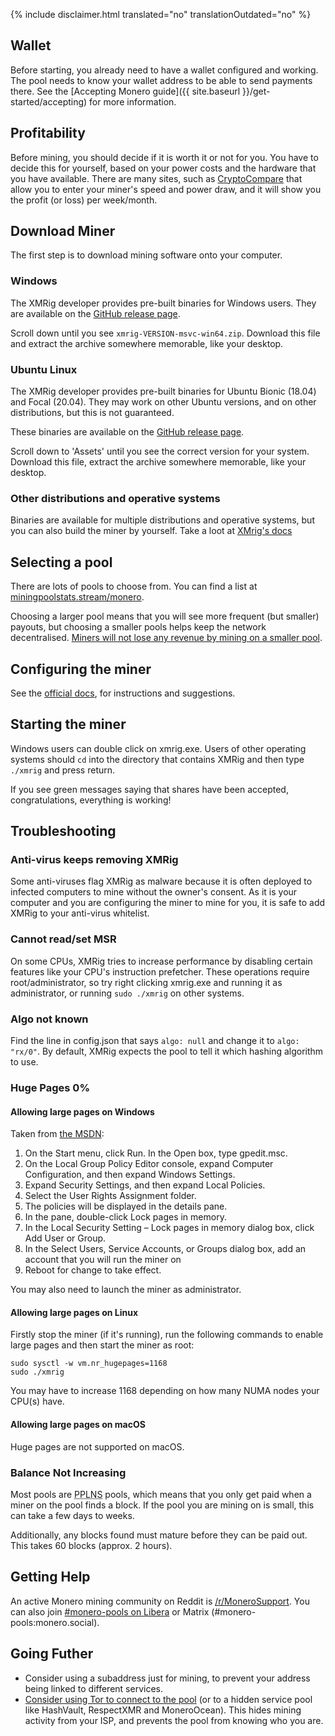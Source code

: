 {% include disclaimer.html translated="no" translationOutdated="no" %}

## Wallet

Before starting, you already need to have a wallet configured and
working. The pool needs to know your wallet address to be able to send
payments there. See the [Accepting Monero guide]({{ site.baseurl
}}/get-started/accepting) for more information.

## Profitability

Before mining, you should decide if it is worth it or not for you. You
have to decide this for yourself, based on your power costs and the
hardware that you have available. There are many sites, such as
[CryptoCompare](https://www.cryptocompare.com/mining/calculator/xmr)
that allow you to enter your miner's speed and power draw, and it will
show you the profit (or loss) per week/month.

## Download Miner

The first step is to download mining software onto your computer.

### Windows

The XMRig developer provides pre-built binaries for Windows
users. They are available on the [GitHub release
page](https://github.com/xmrig/xmrig/releases/latest).

Scroll down until you see `xmrig-VERSION-msvc-win64.zip`. Download
this file and extract the archive somewhere memorable, like your desktop.

### Ubuntu Linux

The XMRig developer provides pre-built binaries for Ubuntu Bionic (18.04) and Focal (20.04). They may work on other Ubuntu versions, and on other
distributions, but this is not guaranteed.

These binaries are available on the [GitHub release
page](https://github.com/xmrig/xmrig/releases/latest).

Scroll down to 'Assets' until you see the correct version for your system. Download
this file, extract the archive somewhere memorable, like your desktop.

### Other distributions and operative systems

Binaries are available for multiple distributions and operative systems, but you can also build the miner by yourself. Take a loot at [XMrig's docs](https://xmrig.com/docs/miner)

## Selecting a pool

There are lots of pools to choose from. You can find a list at
[miningpoolstats.stream/monero](https://miningpoolstats.stream/monero).

Choosing a larger pool means that you will see more frequent (but
smaller) payouts, but choosing a smaller pools helps keep the network
decentralised. [Miners will not lose any revenue by mining on a
smaller pool](https://redd.it/g6uh2l).

## Configuring the miner

See the [official docs](https://xmrig.com/docs/miner/config), for instructions and suggestions.

## Starting the miner

Windows users can double click on xmrig.exe. Users of other operating
systems should `cd` into the directory that contains XMRig and then
type `./xmrig` and press return.

If you see green messages saying that shares have been accepted,
congratulations, everything is working!

## Troubleshooting

### Anti-virus keeps removing XMRig

Some anti-viruses flag XMRig as malware because it is often deployed
to infected computers to mine without the owner's consent. As it is
your computer and you are configuring the miner to mine for you, it is
safe to add XMRig to your anti-virus whitelist.

### Cannot read/set MSR

On some CPUs, XMRig tries to increase performance by disabling certain
features like your CPU's instruction prefetcher. These operations
require root/administrator, so try right clicking xmrig.exe and
running it as administrator, or running `sudo ./xmrig` on other
systems.

### Algo not known

Find the line in config.json that says `algo: null` and change it to
`algo: "rx/0"`. By default, XMRig expects the pool to tell it which
hashing algorithm to use.

### Huge Pages 0%

#### Allowing large pages on Windows

Taken from [the MSDN](https://docs.microsoft.com/en-us/sql/database-engine/configure-windows/enable-the-lock-pages-in-memory-option-windows?view=sql-server-ver15):

1. On the Start menu, click Run. In the Open box, type gpedit.msc.
2. On the Local Group Policy Editor console, expand Computer Configuration, and then expand Windows Settings.
3. Expand Security Settings, and then expand Local Policies.
4. Select the User Rights Assignment folder.
5. The policies will be displayed in the details pane.
6. In the pane, double-click Lock pages in memory.
7. In the Local Security Setting – Lock pages in memory dialog box, click Add User or Group.
8. In the Select Users, Service Accounts, or Groups dialog box, add an account that you will run the miner on
9. Reboot for change to take effect.

You may also need to launch the miner as administrator.

#### Allowing large pages on Linux

Firstly stop the miner (if it's running), run the following commands to enable
large pages and then start the miner as root:

	sudo sysctl -w vm.nr_hugepages=1168
	sudo ./xmrig

You may have to increase 1168 depending on how many NUMA nodes your
CPU(s) have.

#### Allowing large pages on macOS

Huge pages are not supported on macOS.

### Balance Not Increasing

Most pools are <abbr title="Pay Per Last N Shares">PPLNS</abbr> pools,
which means that you only get paid when a miner on the pool finds a
block. If the pool you are mining on is small, this can take a few
days to weeks.

Additionally, any blocks found must mature before they can be paid
out. This takes 60 blocks (approx. 2 hours).

## Getting Help

An active Monero mining community on Reddit is
[/r/MoneroSupport](https://www.reddit.com/r/MoneroSupport/). You can
also join [#monero-pools on
Libera](https://web.libera.chat/?channel=#monero-pools) or Matrix (#monero-pools:monero.social).

## Going Futher

* Consider using a subaddress just for mining, to prevent your address
  being linked to different services.
* [Consider using Tor to connect to the
  pool](https://xmrig.com/docs/miner/tor) (or to a hidden service pool
  like HashVault, RespectXMR and MoneroOcean). This hides mining
  activity from your ISP, and prevents the pool from knowing who you
  are.
